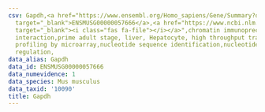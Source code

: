```yaml
---
csv: Gapdh,<a href="https://www.ensembl.org/Homo_sapiens/Gene/Summary?db=core;g=ENSMUSG00000057666"
  target="_blank">ENSMUSG00000057666</a>,<a href="https://www.ncbi.nlm.nih.gov/pubmed/23834426"
  target="_blank"><i class="fas fa-file"></i></a>",chromatin immunoprecipitation assay,direct
  interaction,prime adult stage, liver, Hepatocyte, high throughput transcription
  profiling by microarray,nucleotide sequence identification,nucleotide sequence identification,transcriptional
  regulation,
data_alias: Gapdh
data_id: ENSMUSG00000057666
data_numevidence: 1
data_species: Mus musculus
data_taxid: '10090'
title: Gapdh
---
```

